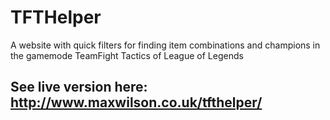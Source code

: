 # TFTHelper
A website with quick filters for finding item combinations and champions in the gamemode TeamFight Tactics of League of Legends

## See live version here: http://www.maxwilson.co.uk/tfthelper/
